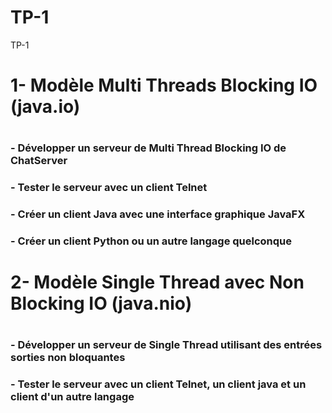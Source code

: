 # TP-1
TP-1
<h1>1-  Modèle Multi Threads Blocking IO (java.io)<h1/>
     <h3>- Développer un serveur de Multi Thread Blocking IO de ChatServer</h3> 
      <h3>- Tester le serveur avec un client Telnet</h3>
      <h3>- Créer un client Java avec une interface graphique JavaFX</h3>
      <h3>- Créer un client Python ou un autre langage quelconque</h3>
<h1>2-  Modèle Single Thread avec Non Blocking IO (java.nio)<h1>
      <h3>- Développer un serveur de Single Thread  utilisant des entrées sorties non bloquantes </h3>
      <h3>- Tester le serveur avec un client Telnet, un client java et un client d'un autre langage</h3>
